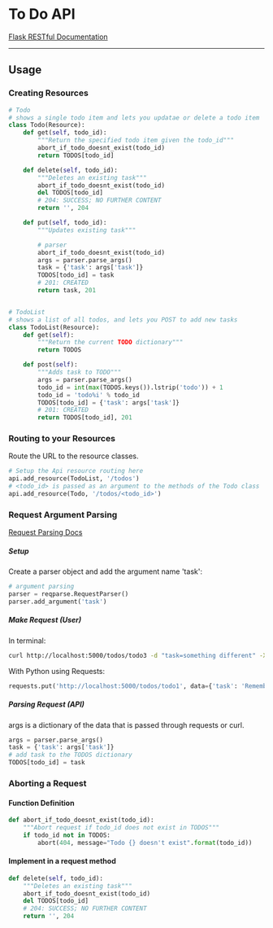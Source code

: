 # To Do API

[Flask RESTful Documentation](http://flask-restful.readthedocs.io/en/latest/quickstart.html#a-minimal-api)

___

## Usage

### Creating Resources
```python
# Todo
# shows a single todo item and lets you updatae or delete a todo item
class Todo(Resource):
    def get(self, todo_id):
        """Return the specified todo item given the todo_id"""
        abort_if_todo_doesnt_exist(todo_id)
        return TODOS[todo_id]

    def delete(self, todo_id):
        """Deletes an existing task"""
        abort_if_todo_doesnt_exist(todo_id)
        del TODOS[todo_id]
        # 204: SUCCESS; NO FURTHER CONTENT
        return '', 204

    def put(self, todo_id):
        """Updates existing task"""

        # parser
        abort_if_todo_doesnt_exist(todo_id)
        args = parser.parse_args()
        task = {'task': args['task']}
        TODOS[todo_id] = task
        # 201: CREATED
        return task, 201


# TodoList
# shows a list of all todos, and lets you POST to add new tasks
class TodoList(Resource):
    def get(self):
        """Return the current TODO dictionary"""
        return TODOS

    def post(self):
        """Adds task to TODO"""
        args = parser.parse_args()
        todo_id = int(max(TODOS.keys()).lstrip('todo')) + 1
        todo_id = 'todo%i' % todo_id
        TODOS[todo_id] = {'task': args['task']}
        # 201: CREATED
        return TODOS[todo_id], 201
```

### Routing to your Resources
Route the URL to the resource classes.
```python
# Setup the Api resource routing here
api.add_resource(TodoList, '/todos')
# <todo_id> is passed as an argument to the methods of the Todo class
api.add_resource(Todo, '/todos/<todo_id>')
```

### Request Argument Parsing
[Request Parsing Docs](https://flask-restful.readthedocs.io/en/0.3.5/reqparse.html)

##### Setup
Create a parser object and add the argument name 'task':
```python
# argument parsing
parser = reqparse.RequestParser()
parser.add_argument('task')
```

##### Make Request (User)


In terminal:
```bash
curl http://localhost:5000/todos/todo3 -d "task=something different" -X PUT -v
```

With Python using Requests:
```python
requests.put('http://localhost:5000/todos/todo1', data={'task': 'Remember the milk'}).json()
```

##### Parsing Request (API)
args is a dictionary of the data that is passed through requests or curl.
```python
args = parser.parse_args()
task = {'task': args['task']}
# add task to the TODOS dictionary
TODOS[todo_id] = task
```


### Aborting a Request
#### Function Definition
```python
def abort_if_todo_doesnt_exist(todo_id):
    """Abort request if todo_id does not exist in TODOS"""
    if todo_id not in TODOS:
        abort(404, message="Todo {} doesn't exist".format(todo_id))
```

#### Implement in a request method
```python
def delete(self, todo_id):
    """Deletes an existing task"""
    abort_if_todo_doesnt_exist(todo_id)
    del TODOS[todo_id]
    # 204: SUCCESS; NO FURTHER CONTENT
    return '', 204
```
